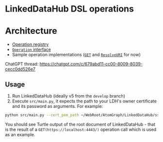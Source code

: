 # LinkedDataHub DSL operations

# Architecture

* [Operation registry](src/registry.py)
* [`Operation` interface](src/operation.py)
* Sample operation implementations ([`GET`](src/operations/get.py) and [`ResolveURI`](src/operations/resolve_uri.py) for now)

ChatGPT thread: https://chatgpt.com/c/679abd11-cc00-8009-8039-cecc0dd526e7

## Usage

1. Run LinkedDataHub (ideally v5 from the `develop` branch)
2. Execute `src/main.py`, it expects the path to your LDH's owner certificate and its password as arguments. For example:

```bash
python src/main.py --cert_pem_path ~/WebRoot/AtomGraph/LinkedDataHub/ssl/owner/cert.pem --cert_password ******
```

You should see Turtle output of the root document of LinkedDataHub - that is the result of a `GET(https://localhost:4443/)` operation call which is used as an example.
